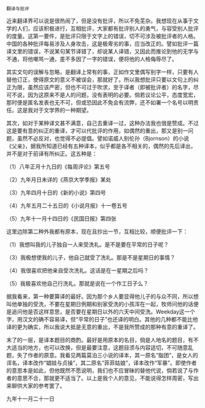     翻译与批评 

   近来翻译界可以说是很热闹了，但是没有批评，所以不免芜杂。我想现在从事于文学的人们，应该积极进行，互相批评，大家都有批评别人的勇气，与容受别人批评的度量。这第一要件，是批评只限于文字上的错误，切不可涉及被批评者的人格。中国的各种批评每易涉及人身攻击，这是极卑劣的事，应当改正的。譬如批评一篇译文里的错误，不说某句某节译错了，却说某人译错，又因此而推论到他的无学与不通，将他嘲骂一通，差不多因了一字的错误，便将他的人格侮辱尽了。

   其实文句的误解与忽略，是翻译上常有的事，正如作文里偶写别字一样，只要有人替他订正，使得原文的意义不被误会，那就好了。所以我想批评只要以文句上的纠正为限，虽然应该严密，但也不可过于吹求，至于译者（即被批评者）的名字，尽可不说，因为这原来不是人的问题，没有表明的必要。倘若议论公平，态度宽宏，那时便是匿名发表也无不可，但或恐因此不免会有流弊，还不如署一个名号以明责任。这是我对于文学界的一种期望。

   其次，如对于某种译文甚不满意，自己去重译一过，这种办法我也很是赞成。不过这是要有意的纠正的重译，才可以代批评的作用，如偶然的重出，那又是别一问题，虽然不必反对，也觉得不必提倡。譬如诺威人别伦孙（Bjornson）的小说《父亲》，据我所知道已经有五种译本，似乎都是各不相关的，偶然的先后译出，并不是对于前译有所纠正。这五种是：

   （1）八年正月十九日的《每周评论》第五号

   （2）九年月日未详的《燕京大学季报》某处

   （3）九年四月十日的《新的小说》第四号

   （4）九年五月二十五日的《小说月报》十一卷五号

   （5）九年十一月十四日的《民国日报》第四张

   这里边除第二种外我都有原本，现在且抄出一节，互相比较，顺便批评一下：

   （1）我想叫我的儿子独自一人来受洗礼。是不是要在平常的日子呢？

   （3）我极想使我的儿子，他自己就受了洗礼。那是不是星期日的事情？

   （4）我很喜欢把他亲自受次洗礼。这话是在一星期之后吗？

   （5）我极喜欢他自己行洗礼。那就是说在一个作工日子么？

   据我看来，第一种要算译的最好。因为那个乡人要显得他儿子的与众不同，所以想叫他单独的受洗，不要在星期日例期和别家受洗的小孩浑在一起，牧师问他的话便是追问他是否这样意思，是否要在星期日以外的六天中间受洗。Weekday这一个字，用汉文的确不容易译，但“平常的日子”也还译的明白。其他的几种都不能比他译的更为确实，所以我说大抵是无意的重出，不是我所赞成的那种有意的重译了。

   末了的一层，是译本题目的商酌。最好是用原本的名目，倘是人地名的题目，有不大适当的地方，也可以改换，但是最要注意，这题目须与内容适切，不可随意乱题，失了作者的原意。我看见两篇莫泊三小说的译本，其一原名“脂团”，是女人的诨名，译本改作“娼妓与贞操”，其二原名“菲菲姑娘”，译本改作“军暴”。即使作者的意思本是如此，但他既然不愿说明，我们也不应冒昧的替他代说，倘若说了与作者的意思不合，那就更不适当了。以上是我个人的意见，不能说得怎样周密，写出来聊供大家的参考罢了。

   九年十一月二十一日

